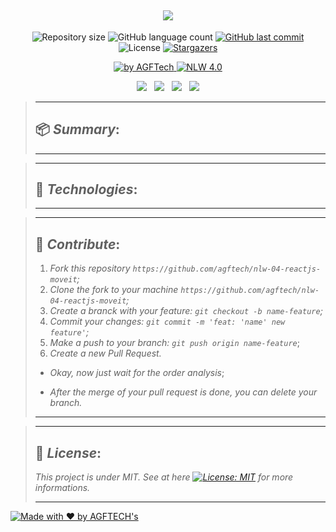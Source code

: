 <h2 align="center">
<img src="https://img.shields.io/badge/Project developed during the -NLW 4.0 REACTJS TRAIL by 🚀 Rocketseat-4953B8?style=for-the-badge"/>
</h2>

<p align="center">	
  <img alt="Repository size" src="https://img.shields.io/github/repo-size/agftech/nlw-04-reactjs-moveit?color=4953B8">
  <img alt="GitHub language count" src="https://img.shields.io/github/languages/count/agftech/nlw-04-reactjs-moveit?color=4953B8">
  <a href="https://github.com/agftech/nlw-04-reactjs-moveit/commits/master">
    <img alt="GitHub last commit" src="https://img.shields.io/github/last-commit/agftech/nlw-04-reactjs-moveit?color=4953B8">
  </a> 
  <img alt="License" src="https://img.shields.io/badge/license-MIT-4953B8">
  <a href="https://github.com/agftech/nlw-04-reactjs-moveit/stargazers">
    <img alt="Stargazers" src="https://img.shields.io/github/stars/agftech/nlw-04-reactjs-moveit?color=4953B8&logo=github">
  </a>
</p>

<p align="Center">
  <a href="https://github.com/agftech" target="_blank">
  <img alt="by AGFTech" src="https://img.shields.io/badge/made%20by-AGFTECH's-4953B8">
  </a>
  <a aria-label="Completed" href="https://nextlevelweek.com/episodios/react/1/edicao/4">
   <img alt="NLW 4.0" src="https://img.shields.io/badge/ NLW 4.0 REACTJS Trail-MoveIt-4953B8">
  </a>
</p>

<p align="center">
  <a href="#package-summary"><img src="https://img.shields.io/badge/Summary-2AA9E0?style=for-the-badge"/></a>&nbsp;&nbsp;
  <a href="#rocket-technologies"><img src="https://img.shields.io/badge/Technologies-2AA9E0?style=for-the-badge"/></a>&nbsp;&nbsp;
  <a href="#handshake-contribute"><img src="https://img.shields.io/badge/contribute-2AA9E0?style=for-the-badge"/></a>&nbsp;&nbsp;
  <a href="#memo-license"><img src="https://img.shields.io/badge/License-2AA9E0?style=for-the-badge"/></a>
</p>

> ---
>
> ## :package: _**Summary**_:
>
> ---

> ---
>
> ## :rocket: _**Technologies**_:
>
> ---

> ---
> ## :handshake: _**Contribute**_:
> 1. *Fork this repository `https://github.com/agftech/nlw-04-reactjs-moveit`;*
> 2. *Clone the fork to your machine `https://github.com/agftech/nlw-04-reactjs-moveit`;*
> 3. *Create a branck with your feature: `git checkout -b name-feature`;*
> 4. *Commit your changes: `git commit -m 'feat: 'name' new feature'`;*
> 5. *Make a push to your branch: `git push origin name-feature`*;
> 6. *Create a new Pull Request.*
>
> - *Okay, now just wait for the order analysis*;
>
> - *After the merge of your pull request is done, you can delete your branch.*
>
> ---

> ---
>
> ## :memo: _**License**_:
>
> *This project is under MIT. See at here [![License: MIT](https://img.shields.io/badge/License-MIT-4953B8.svg)](https://opensource.org/licenses/MIT)  for more informations.*
>
> ---

<a href="https://github.com/agftech" target="_blank">
    <img alt="Made with ♥ by AGFTECH's" src="https://img.shields.io/badge/Made with ♥ by -AGFTECH's-4953B8">
</a>